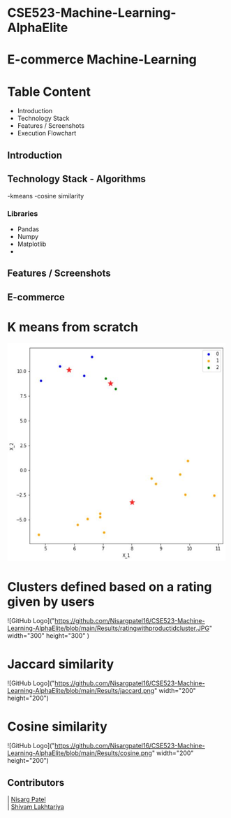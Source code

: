 # CSE523-Machine-Learning-AlphaElite


# E-commerce Machine-Learning


# Table Content
- Introduction
- Technology Stack
- Features / Screenshots
- Execution Flowchart

## Introduction


## Technology Stack - Algorithms

-kmeans
-cosine similarity

### Libraries
- Pandas
- Numpy
- Matplotlib
-

## Features / Screenshots

## E-commerce 
# K means from scratch
<img src="https://github.com/Nisargpatel16/CSE523-Machine-Learning-AlphaElite/blob/main/Results/scratch.JPG" width="500" height="500">
 
# Clusters defined based on a rating given by users
![GitHub Logo]("https://github.com/Nisargpatel16/CSE523-Machine-Learning-AlphaElite/blob/main/Results/ratingwithproductidcluster.JPG" width="300" height="300" )

# Jaccard similarity
![GitHub Logo]("https://github.com/Nisargpatel16/CSE523-Machine-Learning-AlphaElite/blob/main/Results/jaccard.png" width="200" height="200")

# Cosine similarity
![GitHub Logo]("https://github.com/Nisargpatel16/CSE523-Machine-Learning-AlphaElite/blob/main/Results/cosine.png" width="200" height="200")


## Contributors

| [Nisarg Patel](https://github.com/Nisargpatel16)                                                                                                            
| [Shivam Lakhtariya](https://github.com/shivamlakhtariya)
